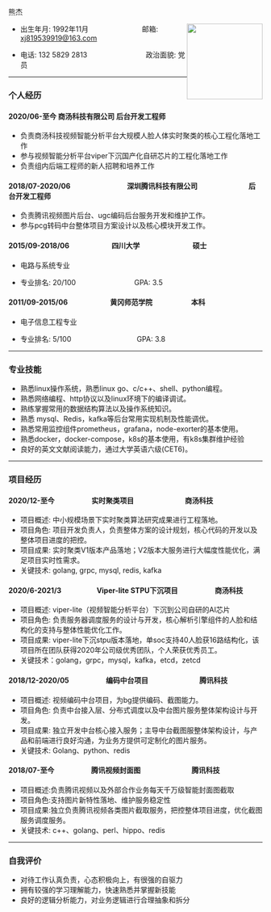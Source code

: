 熊杰    
<div style="float:right">
    <img src="http://p.qlogo.cn/qqmail_head/cquyteYKXeB1uSp8T2zTRrGZ0S9xBqgou7fcpDPtWlchlQacS1gecKkvAibOabpjQOiaHqjkvVYxY/0"                      width="150">
</div>

* 出生年月: 1992年11月　　　　　　 　 邮箱: xj819539919@163.com
                                                          
* 电话: 132 5829 2813　　　　　　　　 政治面貌: 党员

---

### 个人经历
#### 2020/06-至今                   商汤科技有限公司                   后台开发工程师

* 负责商汤科技视频智能分析平台大规模人脸人体实时聚类的核心工程化落地工作
* 参与视频智能分析平台viper下沉国产化自研芯片的工程化落地工作
* 负责组内后端工程师的新人招聘和培养工作

#### 2018/07-2020/06　　　　　　　　深圳腾讯科技有限公司	　　　　　　　后台开发工程师

* 负责腾讯视频图片后台、ugc编码后台服务开发和维护工作。
* 参与pcg转码中台整体项目方案设计以及核心模块开发工作。

#### 2015/09-2018/06　　　　　　四川大学	　　　　　　　 硕士

* 电路与系统专业

* 专业排名: 20/100　　　　　　　　 GPA: 3.5

#### 2011/09-2015/06　　　　　　黄冈师范学院	　　　　　 本科

* 电子信息工程专业

* 专业排名: 5/100 　　　　　　　　　GPA: 3.8

---

### 专业技能

* 熟悉linux操作系统，熟悉linux go、c/c++、shell、python编程。
* 熟悉网络编程、http协议以及linux环境下的编译调试。
* 熟练掌握常用的数据结构算法以及操作系统知识。
* 熟悉 mysql、Redis，kafka等后台常用实现机制及性能调优。
* 熟悉常用监控组件prometheus，grafana，node-exorter的基本使用。
* 熟悉docker，docker-compose，k8s的基本使用，有k8s集群维护经验
* 良好的英文文献阅读能力，通过大学英语六级(CET6)。

---

### 项目经历
#### 2020/12-至今　　　　　  实时聚类项目　　　　　　　              商汤科技
  
* 项目概述: 中小规模场景下实时聚类算法研究成果进行工程落地。
* 项目角色: 项目开发负责人，负责整体方案的设计规划，核心代码的开发以及整体项目进度的把控。
* 项目成果: 实时聚类V1版本产品落地；V2版本大服务进行大幅度性能优化，满足项目实时性需求。
* 关键技术: golang, grpc, mysql, redis, kafka

#### 2020/6-2021/3　　　　　Viper-lite STPU下沉项目　　　　　        商汤科技
 
* 项目概述: viper-lite（视频智能分析平台）下沉到公司自研的AI芯片
* 项目角色: 负责服务器调度服务的设计与开发，核心解析引擎组件的人脸和结构化的支持与整体性能优化工作。
* 项目成果: viper-lite下沉stpu版本落地，单soc支持40人脸获16路结构化，该项目所在团队获得2020年公司级优秀团队，个人荣获优秀员工。
* 关键技术：golang，grpc，mysql，kafka，etcd，zetcd

#### 2018/12-2020/05　　　　　 编码中台项目　　　　　　　    腾讯科技
 
* 项目概述: 视频编码中台项目，为bg提供编码、截图能力。
* 项目角色: 负责中台接入层、分布式调度以及中台图片服务整体架构设计与开发。
* 项目成果: 独立开发中台核心接入服务；主导中台截图服整体架构设计，与产品和前端进行良好沟通，为业务方提供可定制化的图片服务。
* 关键技术: Golang、python、redis

#### 2018/07-至今　　　　　 腾讯视频封面图　　　　　　　     腾讯科技

* 项目概述:负责腾讯视频以及外部合作业务每天千万级智能封面图截取
* 项目角色:支持图片新特性落地、维护服务稳定性
* 项目成果:独立负责腾讯视频各类图片截取服务，把控整体项目进度，优化截图服务调度服务。
* 关键技术: c++、golang、perl、hippo、redis 
---

### 自我评价

* 对待工作认真负责，心态积极向上，有很强的自驱力
* 拥有较强的学习理解能力，快速熟悉并掌握新技能
* 良好的逻辑分析能力，对业务逻辑进行合理抽象和拆分






